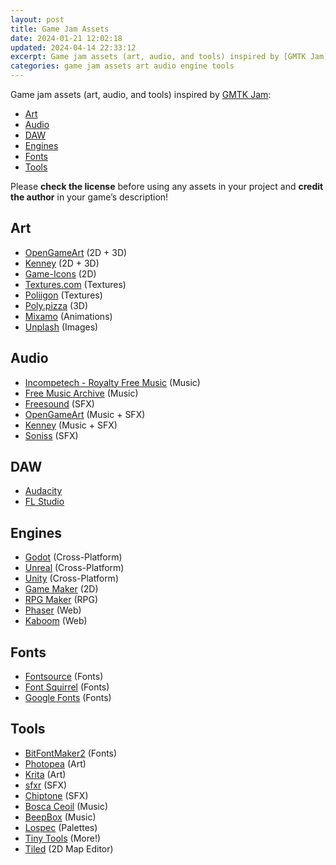 ```yaml
---
layout: post
title: Game Jam Assets
date: 2024-01-21 12:02:18
updated: 2024-04-14 22:33:12
excerpt: Game jam assets (art, audio, and tools) inspired by [GMTK Jam](https://itch.io/jam/gmtk-jam-2022).
categories: game jam assets art audio engine tools
---
```


Game jam assets (art, audio, and tools) inspired by [GMTK Jam](https://itch.io/jam/gmtk-jam-2022):

- [Art](#art)
- [Audio](#audio)
- [DAW](#daw)
- [Engines](#engines)
- [Fonts](#fonts)
- [Tools](#tools)

Please **check the license** before using any assets in your project and **credit the author** in your game’s description!

## Art

- [OpenGameArt](https://opengameart.org/) (2D + 3D)
- [Kenney](https://www.kenney.nl/assets) (2D + 3D)
- [Game-Icons](https://game-icons.net/) (2D)
- [Textures.com](https://www.textures.com/) (Textures)
- [Poliigon](https://www.poliigon.com/search?credit=0) (Textures)
- [Poly.pizza](https://poly.pizza/) (3D)
- [Mixamo](https://www.mixamo.com/) (Animations)
- [Unplash](https://unsplash.com/) (Images)

## Audio

- [Incompetech - Royalty Free Music](https://incompetech.com/music/royalty-free/) (Music)
- [Free Music Archive](https://freemusicarchive.org/) (Music)
- [Freesound](https://freesound.org/) (SFX)
- [OpenGameArt](https://opengameart.org/) (Music + SFX)
- [Kenney](https://www.kenney.nl/assets?q=audio) (Music + SFX)
- [Soniss](https://sonniss.com/gameaudiogdc) (SFX)

## DAW

- [Audacity](https://www.audacityteam.org/)
- [FL Studio](https://www.image-line.com/)

## Engines

- [Godot](https://godotengine.org/) (Cross-Platform)
- [Unreal](https://www.unrealengine.com/) (Cross-Platform)
- [Unity](https://unity.com/) (Cross-Platform)
- [Game Maker](https://gamemaker.io/) (2D)
- [RPG Maker](https://www.rpgmakerweb.com/) (RPG)
- [Phaser](https://phaser.io/) (Web)
- [Kaboom](https://kaboomjs.com/) (Web)

## Fonts

- [Fontsource](https://github.com/fontsource/fontsource) (Fonts)
- [Font Squirrel](https://www.fontsquirrel.com/) (Fonts)
- [Google Fonts](https://fonts.google.com/) (Fonts)

## Tools

- [BitFontMaker2](https://www.pentacom.jp/pentacom/bitfontmaker2/) (Fonts)
- [Photopea](https://www.photopea.com/) (Art)
- [Krita](https://krita.org/) (Art)
- [sfxr](https://www.drpetter.se/project_sfxr.html) (SFX)
- [Chiptone](https://sfbgames.itch.io/chiptone) (SFX)
- [Bosca Ceoil](https://boscaceoil.net/) (Music)
- [BeepBox](https://www.beepbox.co/) (Music)
- [Lospec](https://lospec.com/palette-list) (Palettes)
- [Tiny Tools](https://tinytools.directory/) (More!)
- [Tiled](https://www.mapeditor.org/) (2D Map Editor)

